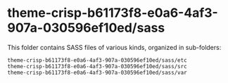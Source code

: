 # theme-crisp-b61173f8-e0a6-4af3-907a-030596ef10ed/sass

This folder contains SASS files of various kinds, organized in sub-folders:

    theme-crisp-b61173f8-e0a6-4af3-907a-030596ef10ed/sass/etc
    theme-crisp-b61173f8-e0a6-4af3-907a-030596ef10ed/sass/src
    theme-crisp-b61173f8-e0a6-4af3-907a-030596ef10ed/sass/var
